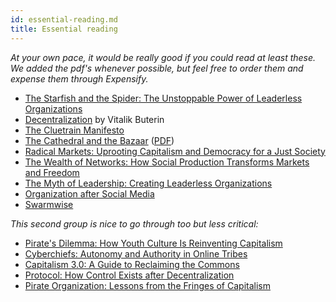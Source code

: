 ```yaml
---
id: essential-reading.md
title: Essential reading
---
```


*At your own pace, it would be really good if you could read at least these. We added the pdf's whenever possible, but feel free to order them and expense them through Expensify.*

-   [The Starfish and the Spider: The Unstoppable Power of Leaderless Organizations](https://www.goodreads.com/book/show/21314.The_Starfish_and_the_Spider)
-   [Decentralization](https://medium.com/@VitalikButerin/the-meaning-of-decentralization-a0c92b76a274) by Vitalik Buterin
-   [The Cluetrain Manifesto](https://www.goodreads.com/book/show/81195.The_Cluetrain_Manifesto)
-   [The Cathedral and the Bazaar](https://www.goodreads.com/book/show/134825.The_Cathedral_the_Bazaar) ([PDF](https://library.manybooks.net/live/get-book/131010/pdf?hash=1fa2a1c6aa059f1657e5b7e6010a8fb4&name=The-Cathedral-and-the-Bazaar))
-   [Radical Markets: Uprooting Capitalism and Democracy for a Just Society](https://www.goodreads.com/book/show/36515770-radical-markets)
-   [The Wealth of Networks: How Social Production Transforms Markets and Freedom](https://www.goodreads.com/book/show/14721.The_Wealth_of_Networks)
-   [The Myth of Leadership: Creating Leaderless Organizations](https://www.goodreads.com/book/show/2406955.The_Myth_of_Leadership)
-   [Organization after Social Media](https://www.goodreads.com/book/show/41546391-organization-after-social-media)
-   [Swarmwise](https://falkvinge.net/files/2013/04/Swarmwise-2013-by-Rick-Falkvinge-v1.1-2013Sep01.pdf)

*This second group is nice to go through too but less critical:*

* [Pirate's Dilemma: How Youth Culture Is Reinventing Capitalism](https://www.goodreads.com/book/show/2286633.The_Pirate_s_Dilemma)
* [Cyberchiefs: Autonomy and Authority in Online Tribes](https://www.goodreads.com/book/show/6449779-cyberchiefs)
* [Capitalism 3.0: A Guide to Reclaiming the Commons](https://www.goodreads.com/book/show/640034.Capitalism_3_0)
* [Protocol: How Control Exists after Decentralization](https://www.goodreads.com/book/show/274500.Protocol)
* [Pirate Organization: Lessons from the Fringes of Capitalism](https://www.goodreads.com/book/show/13586923-the-pirate-organization)
